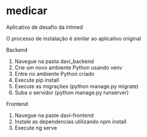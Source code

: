 # medicar
Aplicativo de desafio da Intmed

O processo de instalação é similar ao aplicativo original

Backend
1. Navegue na pasta davi_backend
2. Crie um novo ambiente Python usando venv
3. Entre no ambiente Python criado
4. Execute pip install
5. Execute as migrações (python manage.py migrate)
6. Suba o servidor (python manage.py runserver)

Frontend
1. Navegue na paste davi-frontend
2. Instale as dependencias utilizando npm install
3. Execute ng serve
